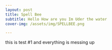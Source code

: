 ```yaml
---
layout: post
title: Spell Bee
subtitle: Hello How are you Im Uder the water
cover-img: /assets/img/SPELLBEE.png

---
```

this is test #1 and everything is messing up
